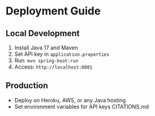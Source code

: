 # Deployment Guide

## Local Development
1. Install Java 17 and Maven
2. Set API key in `application.properties`
3. Run: `mvn spring-boot:run`
4. Access: `http://localhost:8081`

## Production
- Deploy on Heroku, AWS, or any Java hosting
- Set environment variables for API keys
 CITATIONS.md